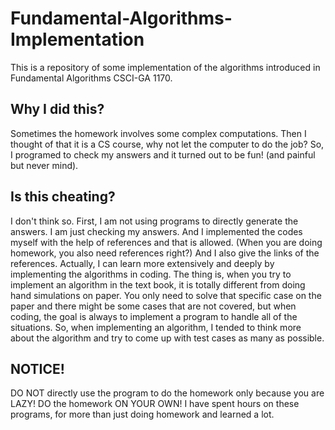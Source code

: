 # Fundamental-Algorithms-Implementation
This is a repository of some implementation of the algorithms introduced in Fundamental Algorithms CSCI-GA 1170.
## Why I did this?
Sometimes the homework involves some complex computations. Then I thought of that it is a CS course, why not let the computer to do the job? So, I programed to check my answers and it turned out to be fun! (and painful but never mind).
## Is this cheating?
I don't think so. First, I am not using programs to directly generate the answers. I am just checking my answers. And I implemented the codes myself with the help of references and that is allowed. (When you are doing homework, you also need references right?) And I also give the links of the references. Actually, I can learn more extensively and deeply by implementing the algorithms in coding.
The thing is, when you try to implement an algorithm in the text book, it is totally different from doing hand simulations on paper. You only need to solve that specific case on the paper and there might be some cases that are not covered, but when coding, the goal is always to implement a program to handle all of the situations. So, when implementing an algorithm, I tended to think more about the algorithm and try to come up with test cases as many as possible.
## NOTICE!
DO NOT directly use the program to do the homework only because you are LAZY!
DO the homework ON YOUR OWN!
I have spent hours on these programs, for more than just doing homework and learned a lot. 
